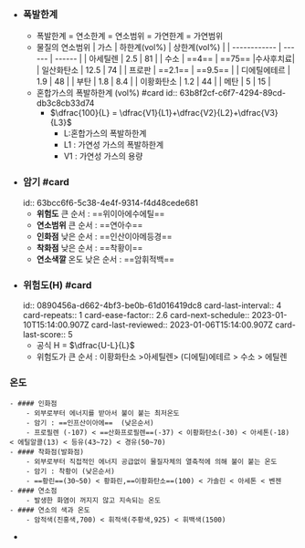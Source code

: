 - ### 폭발한계
	- 폭발한계 = 연소한계 = 연소범위 = 가연한계 = 가연범위
	- 물질의 연소범위
	  | 가스         | 하한계(vol%) | 상한계(vol%) |
	  | ------------ | ------ | ------ |
	  | 아세틸렌     | 2.5    | 81     |
	  | 수소         | ==4==  | ==75== |수사후치료|
	  | 일산화탄소   | 12.5   | 74     |
	  | 프로판       | ==2.1==    | ==9.5==       |
	  | 디에틸에테르 | 1.9    | 48     |
	  | 부탄         | 1.8    | 8.4    |
	  | 이황화탄소   | 1.2    | 44     |
	  | 메탄         | 5      | 15     |
	- 혼합가스의 폭발하한계 (vol%) #card
	  id:: 63b8f2cf-c6f7-4294-89cd-db3c8cb33d74
		- $\dfrac{100}{L} = \dfrac{V1}{L1}+\dfrac{V2}{L2}+\dfrac{V3}{L3}$
			- L:혼합가스의 폭발하한계
			- L1 : 가연성 가스의 폭발하한계
			- V1 : 가연성 가스의 용량
- ### 암기 #card
  id:: 63bcc6f6-5c38-4e4f-9314-f4d48cede681
	- **위험도** 큰 순서 : ==위이아에수에틸==
	- **연소범위** 큰 순서 : ==연아수==
	- **인화점** 낮은 순서 : ==인산이아메등경==
	- **착화점** 낮은 순서 : ==착황이==
	- **연소색깔** 온도 낮은 순서 : ==암휘적백==
- ### 위험도(H) #card
  id:: 0890456a-d662-4bf3-be0b-61d016419dc8
  card-last-interval:: 4
  card-repeats:: 1
  card-ease-factor:: 2.6
  card-next-schedule:: 2023-01-10T15:14:00.907Z
  card-last-reviewed:: 2023-01-06T15:14:00.907Z
  card-last-score:: 5
	- 공식 H = $\dfrac{U-L}{L}$
	- 위험도가 큰 순서 : 이황화탄소 >아세틸렌> (디에틸)에테르 > 수소 > 에틸렌
### 온도
	- #### 인화점
		- 외부로부터 에너지를 받아서 불이 붙는 최저온도
		- 암기 : ==인프산이아에==  (낮은순서)
		- 프로필렌 (-107) < ==산화프로필렌==(-37) < 이황화탄소(-30) < 아세톤(-18) < 에틸알콜(13) < 등유(43~72) < 경유(50~70)
	- #### 착화점(발화점)
		- 외부로부터 직접적인 에너지 공급없이 물질자체의 열축적에 의해 불이 붙는 온도
		- 암기 : 착황이 (낮은순서)
		- ==황린==(30~50) < 황화린,==이황화탄소==(100) < 가솔린 < 아세톤 < 벤젠
	- #### 연소점
		- 발생한 화염이 꺼지지 않고 지속되는 온도
	- #### 연소의 색과 온도
		- 암적색(진홍색,700) < 휘적색(주황색,925) < 휘백색(1500)
-